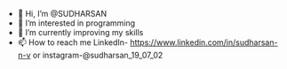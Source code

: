 - 👋 Hi, I’m @SUDHARSAN
- 👀 I’m interested in programming
- 🌱 I’m currently improving my skills
- 📫 How to reach me LinkedIn- https://www.linkedin.com/in/sudharsan-n-v or instagram-@sudharsan_19_07_02

<!---
SUDHARSAN-1907/SUDHARSAN-1907 is a ✨ special ✨ repository because its `README.md` (this file) appears on your GitHub profile.
You can click the Preview link to take a look at your changes.
--->
